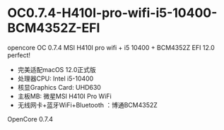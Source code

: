 # OC0.7.4-H410I-pro-wifi-i5-10400-BCM4352Z-EFI
opencore OC 0.7.4 MSI H410I pro wifi + i5 10400 + BCM4352Z EFI 12.0 perfect!
* 完美适配macOS 12.0正式版
* 处理器CPU: Intel i5-10400
* 核显Graphics Card: UHD630
* 主板MB: 微星MSI H410I Pro WiFi
* 无线网卡+蓝牙WiFi+Bluetooth ：博通BCM4352Z

 OpenCore 0.7.4

